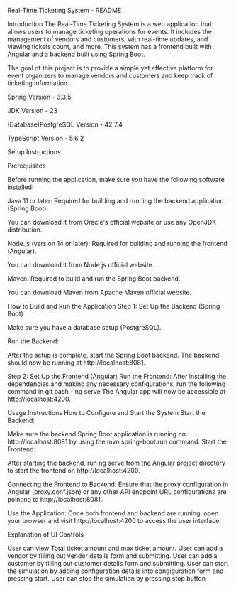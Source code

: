 Real-Time Ticketing System - README

Introduction
The Real-Time Ticketing System is a web application that allows users to manage ticketing operations for events. It includes the management of vendors and customers, with real-time updates, and viewing tickets count, and more. This system has a frontend built with Angular and a backend built using Spring Boot.

The goal of this project is to provide a simple yet effective platform for event organizers to manage vendors and customers and keep track of ticketing information.

Spring Version - 3.3.5

JDK Version - 23

(Database)PostgreSQL Version - 42.7.4

TypeScript Version - 5.6.2 

Setup Instructions

Prerequisites

Before running the application, make sure you have the following software installed:

Java 11 or later: Required for building and running the backend application (Spring Boot).

You can download it from Oracle's official website or use any OpenJDK distribution.

Node.js (version 14 or later): Required for building and running the frontend (Angular).

You can download it from Node.js official website.

Maven: Required to build and run the Spring Boot backend.

You can download Maven from Apache Maven official website.

How to Build and Run the Application
Step 1: Set Up the Backend (Spring Boot)

Make sure you have a database setup (PostgreSQL).

Run the Backend:

After the setup is complete, start the Spring Boot backend. The backend should now be running at http://localhost:8081.

Step 2: Set Up the Frontend (Angular)
Run the Frontend:
After installing the dependencies and making any necessary configurations, run the following command in git bash - ng serve
The Angular app will now be accessible at http://localhost:4200.

Usage Instructions
How to Configure and Start the System
Start the Backend:

Make sure the backend Spring Boot application is running on http://localhost:8081 by using the mvn spring-boot:run command.
Start the Frontend:

After starting the backend, run ng serve from the Angular project directory to start the frontend on http://localhost:4200.

Connecting the Frontend to Backend:
Ensure that the proxy configuration in Angular (proxy.conf.json) or any other API endpoint URL configurations are pointing to http://localhost:8081.

Use the Application:
Once both frontend and backend are running, open your browser and visit http://localhost:4200 to access the user interface.

Explanation of UI Controls

User can view Total ticket amount and max ticket amount.
User can add a vendor by filling out vendor details form and submitting.
User can add a customer by filling out customer details form and submitting.
User can start the simulation by adding configuration details into congiguration form and pressing start.
User can stop the simulation by pressing stop button
